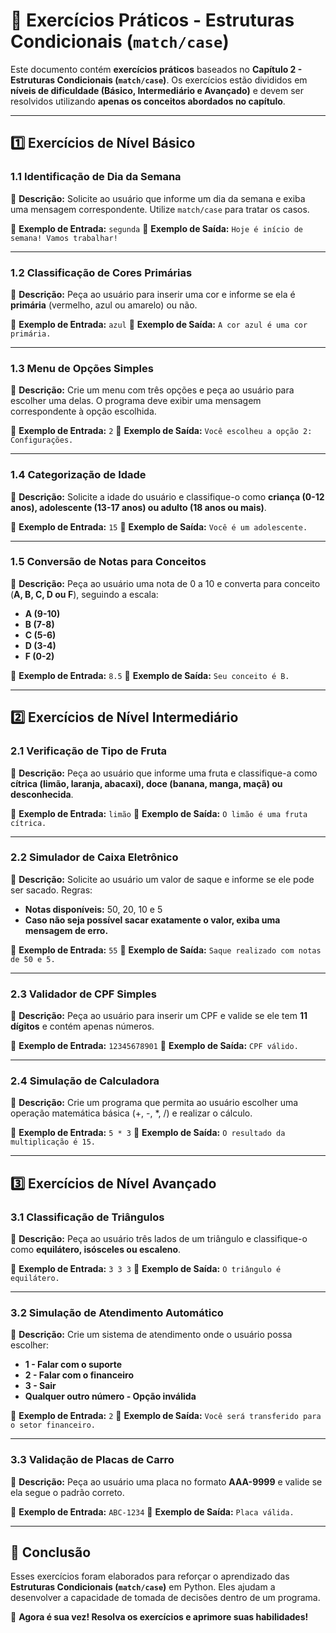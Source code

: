 # 📝 Exercícios Práticos - Estruturas Condicionais (`match/case`)

Este documento contém **exercícios práticos** baseados no **Capítulo 2 - Estruturas Condicionais (`match/case`)**. Os exercícios estão divididos em **níveis de dificuldade (Básico, Intermediário e Avançado)** e devem ser resolvidos utilizando **apenas os conceitos abordados no capítulo**.

------

## **1️⃣ Exercícios de Nível Básico**

### **1.1 Identificação de Dia da Semana**

📌 **Descrição:** Solicite ao usuário que informe um dia da semana e exiba uma mensagem correspondente. Utilize `match/case` para tratar os casos.

🔹 **Exemplo de Entrada:** `segunda` 🔹 **Exemplo de Saída:** `Hoje é início de semana! Vamos trabalhar!`

------

### **1.2 Classificação de Cores Primárias**

📌 **Descrição:** Peça ao usuário para inserir uma cor e informe se ela é **primária** (vermelho, azul ou amarelo) ou não.

🔹 **Exemplo de Entrada:** `azul` 🔹 **Exemplo de Saída:** `A cor azul é uma cor primária.`

------

### **1.3 Menu de Opções Simples**

📌 **Descrição:** Crie um menu com três opções e peça ao usuário para escolher uma delas. O programa deve exibir uma mensagem correspondente à opção escolhida.

🔹 **Exemplo de Entrada:** `2` 🔹 **Exemplo de Saída:** `Você escolheu a opção 2: Configurações.`

------

### **1.4 Categorização de Idade**

📌 **Descrição:** Solicite a idade do usuário e classifique-o como **criança (0-12 anos), adolescente (13-17 anos) ou adulto (18 anos ou mais)**.

🔹 **Exemplo de Entrada:** `15` 🔹 **Exemplo de Saída:** `Você é um adolescente.`

------

### **1.5 Conversão de Notas para Conceitos**

📌 **Descrição:** Peça ao usuário uma nota de 0 a 10 e converta para conceito (**A, B, C, D ou F**), seguindo a escala:

- **A (9-10)**
- **B (7-8)**
- **C (5-6)**
- **D (3-4)**
- **F (0-2)**

🔹 **Exemplo de Entrada:** `8.5` 🔹 **Exemplo de Saída:** `Seu conceito é B.`

------

## **2️⃣ Exercícios de Nível Intermediário**

### **2.1 Verificação de Tipo de Fruta**

📌 **Descrição:** Peça ao usuário que informe uma fruta e classifique-a como **cítrica (limão, laranja, abacaxi), doce (banana, manga, maçã) ou desconhecida**.

🔹 **Exemplo de Entrada:** `limão` 🔹 **Exemplo de Saída:** `O limão é uma fruta cítrica.`

------

### **2.2 Simulador de Caixa Eletrônico**

📌 **Descrição:** Solicite ao usuário um valor de saque e informe se ele pode ser sacado. Regras:

- **Notas disponíveis:** 50, 20, 10 e 5
- **Caso não seja possível sacar exatamente o valor, exiba uma mensagem de erro.**

🔹 **Exemplo de Entrada:** `55` 🔹 **Exemplo de Saída:** `Saque realizado com notas de 50 e 5.`

------

### **2.3 Validador de CPF Simples**

📌 **Descrição:** Peça ao usuário para inserir um CPF e valide se ele tem **11 dígitos** e contém apenas números.

🔹 **Exemplo de Entrada:** `12345678901` 🔹 **Exemplo de Saída:** `CPF válido.`

------

### **2.4 Simulação de Calculadora**

📌 **Descrição:** Crie um programa que permita ao usuário escolher uma operação matemática básica (+, -, *, /) e realizar o cálculo.

🔹 **Exemplo de Entrada:** `5 * 3` 🔹 **Exemplo de Saída:** `O resultado da multiplicação é 15.`

------

## **3️⃣ Exercícios de Nível Avançado**

### **3.1 Classificação de Triângulos**

📌 **Descrição:** Peça ao usuário três lados de um triângulo e classifique-o como **equilátero, isósceles ou escaleno**.

🔹 **Exemplo de Entrada:** `3 3 3` 🔹 **Exemplo de Saída:** `O triângulo é equilátero.`

------

### **3.2 Simulação de Atendimento Automático**

📌 **Descrição:** Crie um sistema de atendimento onde o usuário possa escolher:

- **1 - Falar com o suporte**
- **2 - Falar com o financeiro**
- **3 - Sair**
- **Qualquer outro número - Opção inválida**

🔹 **Exemplo de Entrada:** `2` 🔹 **Exemplo de Saída:** `Você será transferido para o setor financeiro.`

------

### **3.3 Validação de Placas de Carro**

📌 **Descrição:** Peça ao usuário uma placa no formato **AAA-9999** e valide se ela segue o padrão correto.

🔹 **Exemplo de Entrada:** `ABC-1234` 🔹 **Exemplo de Saída:** `Placa válida.`

------

## 📌 Conclusão

Esses exercícios foram elaborados para reforçar o aprendizado das **Estruturas Condicionais (`match/case`)** em Python. Eles ajudam a desenvolver a capacidade de tomada de decisões dentro de um programa.

🚀 **Agora é sua vez! Resolva os exercícios e aprimore suas habilidades!**